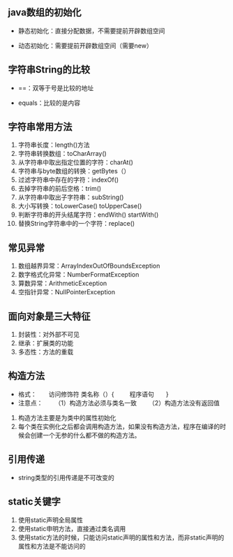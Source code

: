 ## java数组的初始化

- 静态初始化：直接分配数据，不需要提前开辟数组空间

- 动态初始化：需要提前开辟数组空间（需要new）

## 字符串String的比较
- ==：双等于号是比较的地址

- equals：比较的是内容

## 字符串常用方法
1. 字符串长度：length()方法
2. 字符串转换数组：toCharArray()
3. 从字符串中取出指定位置的字符：charAt()
4. 字符串与byte数组的转换：getBytes（）
5. 过滤字符串中存在的字符：indexOf()
6. 去掉字符串的前后空格：trim()
7. 从字符串中取出子字符串：subString()
8. 大小写转换：toLowerCase() toUpperCase()
9. 判断字符串的开头结尾字符：endWith() startWith()
10. 替换String字符串中的一个字符：replace()

## 常见异常
1. 数组越界异常：ArrayIndexOutOfBoundsException
2. 数字格式化异常：NumberFormatException
3. 算数异常：ArithmeticException
4. 空指针异常：NullPointerException

## 面向对象是三大特征
1. 封装性：对外部不可见
2. 继承：扩展类的功能
3. 多态性：方法的重载

## 构造方法
- 格式：
      访问修饰符 类名称（）{
        程序语句
      }
- 注意点：
      （1）构造方法必须与类名一致
      （2）构造方法没有返回值
1. 构造方法主要是为类中的属性初始化
2. 每个类在实例化之后都会调用构造方法，如果没有构造方法，程序在编译的时候会创建一个无参的什么都不做的构造方法。
## 引用传递
- string类型的引用传递是不可改变的

## static关键字
1. 使用static声明全局属性
2. 使用static申明方法，直接通过类名调用
3. 使用static方法的时候，只能访问static声明的属性和方法，而非static声明的属性和方法是不能访问的


